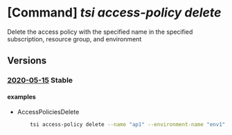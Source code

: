 # [Command] _tsi access-policy delete_

Delete the access policy with the specified name in the specified subscription, resource group, and environment

## Versions

### [2020-05-15](/Resources/mgmt-plane/L3N1YnNjcmlwdGlvbnMve30vcmVzb3VyY2Vncm91cHMve30vcHJvdmlkZXJzL21pY3Jvc29mdC50aW1lc2VyaWVzaW5zaWdodHMvZW52aXJvbm1lbnRzL3t9L2FjY2Vzc3BvbGljaWVzL3t9/2020-05-15.xml) **Stable**

<!-- mgmt-plane /subscriptions/{}/resourcegroups/{}/providers/microsoft.timeseriesinsights/environments/{}/accesspolicies/{} 2020-05-15 -->

#### examples

- AccessPoliciesDelete
    ```bash
        tsi access-policy delete --name "ap1" --environment-name "env1" --resource-group "rg1"
    ```
